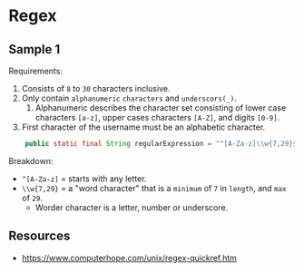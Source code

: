 # Regex

## Sample 1

Requirements:

1. Consists of `8` to `30` characters inclusive.
2. Only contain `alphanumeric` `characters` and `underscors(_)`.
   1. Alphanumeric describes the character set consisting of lower case characters `[a-z]`, upper cases characters `[A-Z]`, and digits `[0-9]`.
3. First character of the username must be an alphabetic character.

```java
    public static final String regularExpression = "^[A-Za-z]\\w{7,29}$";
```

Breakdown:

- `^[A-Za-z]` = starts with any letter.
- `\\w{7,29}` = a "word character" that is a `minimum` of `7` in `length`, and `max` of `29`.
  - Worder character is a letter, number or underscore.

## Resources

- <https://www.computerhope.com/unix/regex-quickref.htm>